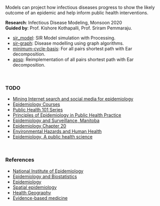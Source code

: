 Models can project how infectious diseases progress to show the likely
outcome of an epidemic and help inform public health interventions.

**Research**: Infectious Disease Modeling, Monsoon 2020<br>
**Guided by**: Prof. Kishore Kothapalli, Prof. Sriram Pemmaraju.

- [sir_model]: SIR Model simulation with Processing.
- [sir-graph]: Disease modelling using graph algorithms.
- [minimum-cycle-basis]: For all pairs shortest path with Ear decomposition.
- [apsp]: Reimplementation of all pairs shortest path with Ear decomposition.

[sir_model]: https://github.com/processingf/sir_model
[sir-graph]: https://github.com/htmlf/sir-graph
[minimum-cycle-basis]: https://github.com/cudaf/minimum-cycle-basis
[apsp]: https://github.com/cudaf/apsp

<br>

### TODO

- [Mining Internet search and social media for epidemiology](https://www.accessscience.com/content/mining-internet-search-and-social-media-for-epidemiology/YB140427)
- [Epidemiology Courses](https://www.edx.org/learn/epidemiology)
- [Public Health 101 Series](https://www.cdc.gov/publichealth101/epidemiology.html)
- [Principles of Epidemiology in Public Health Practice](https://www.cdc.gov/csels/dsepd/ss1978/index.html)
- [Epidemiology and Surveillance, Manitoba](https://www.gov.mb.ca/health/publichealth/surveillance/index.html)
- [Epidemiology Chapter 20](https://slideplayer.com/slide/4740483/)
- [Environmental Hazards and Human Health](https://slideplayer.com/slide/231580/)
- [Epidemiology, A public health science](https://slideplayer.com/slide/4778550/)

<br>


### References

- [National Institute of Epidemiology](http://www.nie.gov.in)
- [Epidemiology and Biostatistics](https://www.youtube.com/watch?v=hxF8i-t3pP0)
- [Epidemiology](https://en.wikipedia.org/wiki/Epidemiology)
- [Spatial epidemiology](https://en.wikipedia.org/wiki/Spatial_epidemiology)
- [Health Geography](https://en.wikipedia.org/wiki/Health_geography)
- [Evidence-based medicine](https://en.wikipedia.org/wiki/Evidence-based_medicine)
